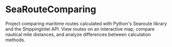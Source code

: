 # SeaRouteComparing
Project comparing maritime routes calculated with Python's Searoute library and the ShippingIntel API. View routes on an interactive map, compare nautical mile distances, and analyze differences between calculation methods.
